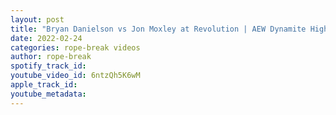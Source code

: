 ```yaml
---
layout: post
title: "Bryan Danielson vs Jon Moxley at Revolution | AEW Dynamite Highlights"
date: 2022-02-24
categories: rope-break videos
author: rope-break
spotify_track_id: 
youtube_video_id: 6ntzQh5K6wM
apple_track_id: 
youtube_metadata: 
---
```

